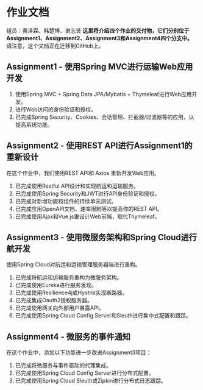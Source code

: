 # 作业文档
组员：黄泽霖、韩楚博、谢志贤
**这里将介绍四个作业的交付物，它们分别位于Assignment1、Assignment2、Assignment3和Assignment4四个分支中。**
请注意，这个文档正在迁移到GitHub上。

## Assignment1 - 使用Spring MVC进行运输Web应用开发


1. 使用Spring MVC + Spring Data JPA/Mybatis + Thymeleaf进行Web应用开发。
2. 进行Web访问的身份验证和授权。
3. 已完成Spring Security、Cookies、会话管理、拦截器/过滤器等的应用，以提高系统功能。

## Assignment2 - 使用REST API进行Assignment1的重新设计

在这个作业中，我们使用REST API和 Axios 重新开发Web应用。

1. 已完成使用Restful API设计和实现航运和运输服务。
2. 已完成使用Spring Security和JWT进行API身份验证和授权。
3. 已完成对新增功能和组件的持续单元测试。
4. 已完成应用OpenAPI文档、速率限制等以提高你的REST API。
5. 已完成使用Ajax和Vue.js重设计Web前端，取代Thymeleaf。

## Assignment3 - 使用微服务架构和Spring Cloud进行航开发
使用Spring Cloud对航运和运输管理服务器端进行重构。

1. 已完成将航运和运输服务重构为微服务架构。
2. 已完成使用Eureka进行服务发现。
3. 已完成使用Resilience4j或Hystrix实现断路器。
4. 已完成集成Oauth2授权服务器。
5. 已完成使用网关向外部用户暴露API。
6. 已完成使用Spring Cloud Config Server和Sleuth进行集中式配置和跟踪。

## Assignment4 - 微服务的事件通知

在这个作业中，添加以下功能进一步改进Assignment3项目：

1. 已完成将微服务与事件驱动的代理集成。
2. 已完成使用Spring Cloud Config Server进行分布式配置。
3. 已完成使用Spring Cloud Sleuth或Zipkin进行分布式日志跟踪。

